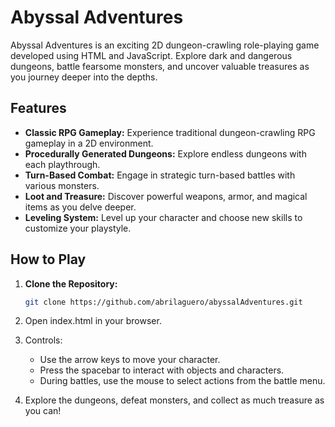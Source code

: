 # Abyssal Adventures

Abyssal Adventures is an exciting 2D dungeon-crawling role-playing game developed using HTML and JavaScript. Explore dark and dangerous dungeons, battle fearsome monsters, and uncover valuable treasures as you journey deeper into the depths.

## Features

- **Classic RPG Gameplay:** Experience traditional dungeon-crawling RPG gameplay in a 2D environment.
- **Procedurally Generated Dungeons:** Explore endless dungeons with each playthrough.
- **Turn-Based Combat:** Engage in strategic turn-based battles with various monsters.
- **Loot and Treasure:** Discover powerful weapons, armor, and magical items as you delve deeper.
- **Leveling System:** Level up your character and choose new skills to customize your playstyle.

## How to Play

1. **Clone the Repository:**
   ```bash
   git clone https://github.com/abrilaguero/abyssalAdventures.git

2. Open index.html in your browser.

3. Controls:
   - Use the arrow keys to move your character.
   - Press the spacebar to interact with objects and characters.
   - During battles, use the mouse to select actions from the battle menu.

4. Explore the dungeons, defeat monsters, and collect as much treasure as you can!
